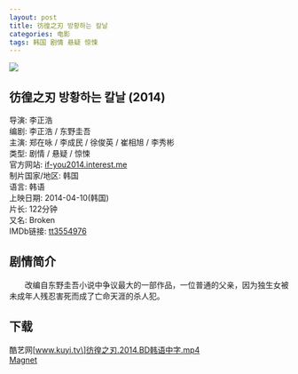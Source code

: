 ```yaml
---
layout: post
title: 彷徨之刃 방황하는 칼날
categories: 电影
tags: 韩国 剧情 悬疑 惊悚
---
```


[![](http://i12.tietuku.cn/7a622628600d7700t.jpg)](http://i12.tietuku.cn/7a622628600d7700.jpg)

## 彷徨之刃 방황하는 칼날 (2014)
导演: 李正浩  
编剧: 李正浩 / 东野圭吾  
主演: 郑在咏 / 李成民 / 徐俊英 / 崔相旭 / 李秀彬  
类型: 剧情 / 悬疑 / 惊悚  
官方网站: [if-you2014.interest.me](http://if-you2014.interest.me)  
制片国家/地区: 韩国  
语言: 韩语  
上映日期: 2014-04-10(韩国)  
片长: 122分钟  
又名: Broken  
IMDb链接: [tt3554976](http://www.imdb.com/title/tt3554976)

## 剧情简介
　　改编自东野圭吾小说中争议最大的一部作品，一位普通的父亲，因为独生女被未成年人残忍害死而成了亡命天涯的杀人犯。

## 下载
酷艺网\[www.kuyi.tv\]彷徨之刃.2014.BD韩语中字.mp4  
[Magnet](magnet:?xt=urn:btih:F37F400DBA72E7A20660D51F8038216F78133E6A)  
